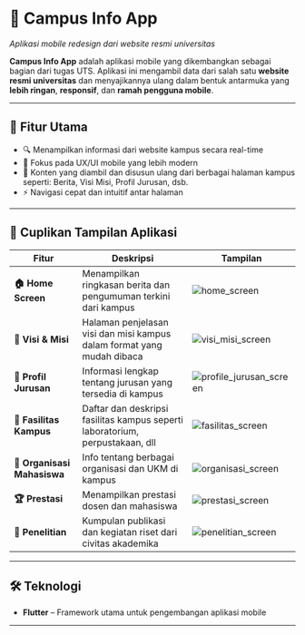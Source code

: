 # 📱 Campus Info App

_Aplikasi mobile redesign dari website resmi universitas_

**Campus Info App** adalah aplikasi mobile yang dikembangkan sebagai bagian dari tugas UTS. Aplikasi ini mengambil data dari salah satu **website resmi universitas** dan menyajikannya ulang dalam bentuk antarmuka yang **lebih ringan**, **responsif**, dan **ramah pengguna mobile**.

---

## 🚀 Fitur Utama

- 🔍 Menampilkan informasi dari website kampus secara real-time
- 🎯 Fokus pada UX/UI mobile yang lebih modern
- 📁 Konten yang diambil dan disusun ulang dari berbagai halaman kampus seperti: Berita, Visi Misi, Profil Jurusan, dsb.
- ⚡ Navigasi cepat dan intuitif antar halaman

---

## 📸 Cuplikan Tampilan Aplikasi

| Fitur | Deskripsi | Tampilan |
|------|-----------|----------|
| **🏠 Home Screen** | Menampilkan ringkasan berita dan pengumuman terkini dari kampus | ![home_screen](https://github.com/user-attachments/assets/69dd6ae2-4568-4bef-a44e-f211cf73c97c) |
| **🎯 Visi & Misi** | Halaman penjelasan visi dan misi kampus dalam format yang mudah dibaca | ![visi_misi_screen](https://github.com/user-attachments/assets/f5b7c3ba-5ba4-4178-9caf-7c44e794b746) |
| **🏫 Profil Jurusan** | Informasi lengkap tentang jurusan yang tersedia di kampus | ![profile_jurusan_screen](https://github.com/user-attachments/assets/fdeadf92-6a3c-49c7-a56f-e56250c49d4d) |
| **🏢 Fasilitas Kampus** | Daftar dan deskripsi fasilitas kampus seperti laboratorium, perpustakaan, dll | ![fasilitas_screen](https://github.com/user-attachments/assets/492355f8-fb76-4854-98ec-8e34a224587d) |
| **👥 Organisasi Mahasiswa** | Info tentang berbagai organisasi dan UKM di kampus | ![organisasi_screen](https://github.com/user-attachments/assets/b19491e0-d1e9-4537-b3b8-e70e1336173b) |
| **🏆 Prestasi** | Menampilkan prestasi dosen dan mahasiswa | ![prestasi_screen](https://github.com/user-attachments/assets/e1c4ee15-84c2-477e-8edd-0191774a14bb) |
| **🔬 Penelitian** | Kumpulan publikasi dan kegiatan riset dari civitas akademika | ![penelitian_screen](https://github.com/user-attachments/assets/1f2a8bd5-c97f-41dd-9849-97203f4d90d9) |

---

## 🛠️ Teknologi

- **Flutter** – Framework utama untuk pengembangan aplikasi mobile

---

